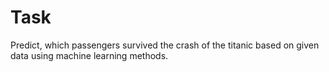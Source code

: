 # Task

Predict, which passengers survived the crash of the titanic based on given data using machine learning methods.
